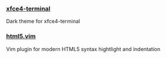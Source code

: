 ### [xfce4-terminal](https://github.com/dracula/xfce4-terminal)

Dark theme for xfce4-terminal

### [html5.vim](https://github.com/kuangyujing/html5.vim)

Vim plugin for modern HTML5 syntax hightlight and indentation

